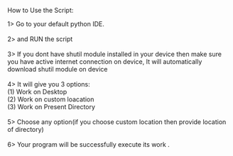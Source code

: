 How to Use the Script:

1> Go to your default python IDE.<br/><br/>
2> and RUN the script <br/><br/>
3> If you dont have shutil module installed in your device then make sure you have active internet connection on device, It will automatically download shutil module on  device<br/><br/>
4> It will give you 3 options:<br/> 
                              (1) Work on Desktop<br/>
                              (2) Work on custom loacation<br/>
                              (3) Work on Present Directory<br/><br/>
5> Choose any option(if you choose custom location then provide location of directory)<br/><br/>
6> Your program will be successfully execute its work .<br/>
